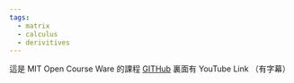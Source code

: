 ```yaml
---
tags:
  - matrix
  - calculus
  - derivitives
---
```

這是 MIT Open Course Ware 的課程
[GITHub](https://github.com/mitmath/matrixcalc?tab=readme-ov-file) 裏面有 YouTube Link （有字幕）


